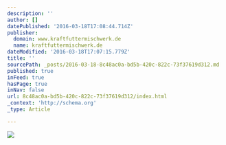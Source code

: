 ```yaml
---
description: ''
author: []
datePublished: '2016-03-18T17:08:44.714Z'
publisher:
  domain: www.kraftfuttermischwerk.de
  name: kraftfuttermischwerk.de
dateModified: '2016-03-18T17:07:15.779Z'
title: ''
sourcePath: _posts/2016-03-18-8c48ac0a-bd5b-420c-822c-73f37619d312.md
published: true
inFeed: true
hasPage: true
inNav: false
url: 8c48ac0a-bd5b-420c-822c-73f37619d312/index.html
_context: 'http://schema.org'
_type: Article

---
```

![](http://www.kraftfuttermischwerk.de/blogg/wp-content/uploads2/2015/12/q1HdtcW.gif)